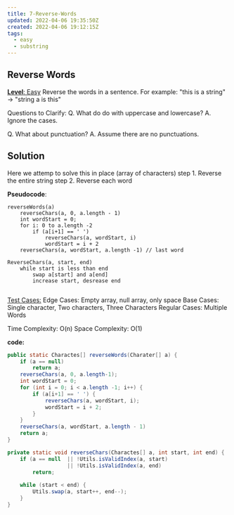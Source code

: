 ```yaml
---
title: 7-Reverse-Words
updated: 2022-04-06 19:35:50Z
created: 2022-04-06 19:12:15Z
tags:
  - easy
  - substring
---
```


## **Reverse Words**

<ins>**Level**: Easy</ins>
Reverse the words in a sentence.
For example:
"this is a string" -> "string a is this"

Questions to Clarify:
Q. What do do with uppercase and lowercase?
A. Ignore the cases.

Q. What about punctuation?
A. Assume there are no punctuations.

## Solution
Here we attemp to solve this in place (array of characters)
step 1. Reverse the entire string
step 2. Reverse each word

**Pseudocode**:
```
reverseWords(a)
    reverseChars(a, 0, a.length - 1)
    int wordStart = 0;
    for i: 0 to a.length -2
        if (a[i+1] == ' ')
            reverseChars(a, wordStart, i)
            wordStart = i + 2
    reverseChars(a, wordStart, a.length -1) // last word

ReverseChars(a, start, end)
    while start is less than end
        swap a[start] and a[end]
        increase start, desrease end
            
```
<ins>Test Cases:</ins>
Edge Cases: Empty array, null array, only space
Base Cases: Single character, Two characters, Three Characters
Regular Cases: Multiple Words

Time Complexity: O(n)
Space Complexity: O(1)

**code:**
```java
public static Charactes[] reverseWords(Charater[] a) {
    if (a == null)
        return a;
    reverseChars(a, 0, a.length-1);
    int wordStart = 0;
    for (int i = 0; i < a.length -1; i++) {
        if (a[i+1] == ' ') {
            reverseChars(a, wordStart, i);
            wordStart = i + 2;
        }
    }
    reverseChars(a, wordStart, a.length - 1)
    return a;
}

private static void reverseChars(Charactes[] a, int start, int end) {
    if (a == null  || !Utils.isValidIndex(a, start)
                   || !Utils.isValidIndex(a, end)
        return;
    
    while (start < end) {
        Utils.swap(a, start++, end--);
    }
}
```
